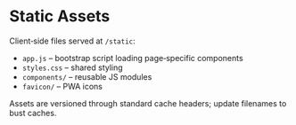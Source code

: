 # Static Assets

Client‑side files served at `/static`:

- `app.js` – bootstrap script loading page‑specific components
- `styles.css` – shared styling
- `components/` – reusable JS modules
- `favicon/` – PWA icons

Assets are versioned through standard cache headers; update filenames to bust caches.

